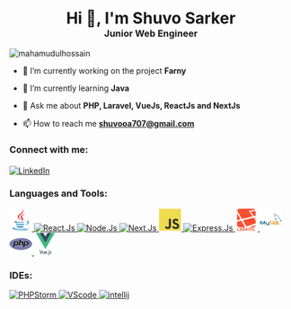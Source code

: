 <!--
**shuvooa707/shuvooa707** is a ✨ _special_ ✨ repository because its `README.md` (this file) appears on your GitHub profile.

Here are some ideas to get you started:

- 🔭 I’m currently working on ...
- 🌱 I’m currently learning ...
- 👯 I’m looking to collaborate on ...
- 🤔 I’m looking for help with ...
- 💬 Ask me about ...
- 📫 How to reach me: ...
- 😄 Pronouns: ...
- ⚡ Fun fact: ...
-->

<h1 align="center" style="margin-bottom:0px;">Hi 👋, I'm Shuvo Sarker</h1>
<h3 align="center" style="margin-top:0px;">Junior Web Engineer</h3>

<p align="left"> <img src="https://komarev.com/ghpvc/?username=mahamudulhossain&label=Profile%20views&color=0e75b6&style=flat" alt="mahamudulhossain" /> </p>



- 🔭 I’m currently working on the project **Farny**

- 🌱 I’m currently learning **Java**

- 💬 Ask me about **PHP, Laravel, VueJs, ReactJs and NextJs**

- 📫 How to reach me **shuvooa707@gmail.com**

<h3 align="left">Connect with me:</h3>
<p align="left">
  <a href="https://www.linkedin.com/in/shuvooa707" target="blank">
    <img align="center" src="https://upload.wikimedia.org/wikipedia/commons/c/ca/LinkedIn_logo_initials.png" alt="LinkedIn" height="30" width="40"  />
  </a>
</p>

<h3 align="left">Languages and Tools:</h3>
<p align="left"> 
  <a href="https://www.java.com" target="_blank" rel="noreferrer"> 
    <img src="https://raw.githubusercontent.com/devicons/devicon/master/icons/java/java-original.svg" alt="java" width="40" height="40"/> 
  </a>
  
  <a href="https://reactjs.org/" target="_blank" rel="noreferrer"> 
    <img src="https://upload.wikimedia.org/wikipedia/commons/a/a7/React-icon.svg" alt="React.Js" width="40" height="40"/> 
  </a>
  
  <a href="https://nodejs.org/en/" target="_blank" rel="noreferrer"> 
    <img src="https://upload.wikimedia.org/wikipedia/commons/d/d9/Node.js_logo.svg" alt="Node.Js" width="40" height="40"/> 
  </a>

  <a  style="background:white;" href="https://nextjs.org/" target="_blank" rel="noreferrer"> 
    <img src="https://upload.wikimedia.org/wikipedia/commons/8/8e/Nextjs-logo.svg" alt="Next.Js" width="40" height="40"/> 
  </a>

  <a href="https://developer.mozilla.org/en-US/docs/Web/JavaScript" target="_blank" rel="noreferrer"> 
    <img src="https://raw.githubusercontent.com/devicons/devicon/master/icons/javascript/javascript-original.svg" alt="javascript" width="40" height="40"/> 
  </a> 

  <a style="background:white;" href="https://expressjs.com/" target="_blank" rel="noreferrer"> 
    <img src="https://upload.wikimedia.org/wikipedia/commons/6/64/Expressjs.png" alt="Express.Js" width="40" height="40"/> 
  </a>

  <a href="https://laravel.com/" target="_blank" rel="noreferrer"> 
    <img src="https://raw.githubusercontent.com/devicons/devicon/master/icons/laravel/laravel-plain-wordmark.svg" alt="laravel" width="40" height="40"/> 
  </a> 
  <a href="https://www.mysql.com/" target="_blank" rel="noreferrer"> 
    <img src="https://raw.githubusercontent.com/devicons/devicon/master/icons/mysql/mysql-original-wordmark.svg" alt="mysql" width="40" height="40"/> 
  </a> 
  <a href="https://www.php.net" target="_blank" rel="noreferrer"> 
    <img src="https://raw.githubusercontent.com/devicons/devicon/master/icons/php/php-original.svg" alt="php" width="40" height="40"/> 
  </a> 
  <a href="https://vuejs.org/" target="_blank" rel="noreferrer"> 
    <img src="https://raw.githubusercontent.com/devicons/devicon/master/icons/vuejs/vuejs-original-wordmark.svg" alt="vuejs" width="40" height="40"/> 
  </a> 
</p>


<h3 align="left">IDEs:</h3>
  <a href="https://www.w3schools.com/css/" target="_blank" rel="noreferrer"> 
    <img src="https://upload.wikimedia.org/wikipedia/commons/c/c9/PhpStorm_Icon.svg" alt="PHPStorm" width="40" height="40"/> 
  </a>
  <a href="https://www.w3schools.com/css/" target="_blank" rel="noreferrer"> 
    <img src="https://upload.wikimedia.org/wikipedia/commons/9/9a/Visual_Studio_Code_1.35_icon.svg" alt="VScode" width="40" height="40"/> 
  </a>
  <a href="https://www.w3schools.com/css/" target="_blank" rel="noreferrer"> 
    <img src="https://upload.wikimedia.org/wikipedia/commons/9/9c/IntelliJ_IDEA_Icon.svg" alt="intellij" width="40" height="40"/> 
  </a>
